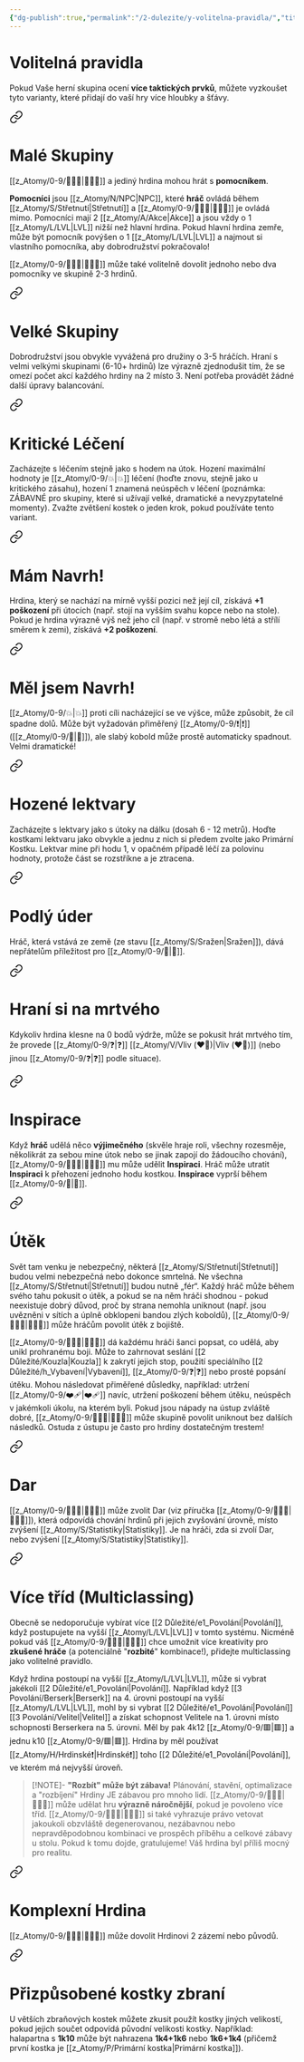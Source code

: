 ```yaml
---
{"dg-publish":true,"permalink":"/2-dulezite/y-volitelna-pravidla/","title":"Volitelná pravidla"}
---
```


# Volitelná pravidla
Pokud Vaše herní skupina ocení **více taktických prvků**, můžete vyzkoušet tyto varianty, které přidají do vaší hry více hloubky a šťávy.


<div class="transclusion internal-embed is-loaded"><a class="markdown-embed-link" href="/z-atomy/m/male-skupiny/" aria-label="Open link"><svg xmlns="http://www.w3.org/2000/svg" width="24" height="24" viewBox="0 0 24 24" fill="none" stroke="currentColor" stroke-width="2" stroke-linecap="round" stroke-linejoin="round" class="svg-icon lucide-link"><path d="M10 13a5 5 0 0 0 7.54.54l3-3a5 5 0 0 0-7.07-7.07l-1.72 1.71"></path><path d="M14 11a5 5 0 0 0-7.54-.54l-3 3a5 5 0 0 0 7.07 7.07l1.71-1.71"></path></svg></a><div class="markdown-embed">




# Malé Skupiny
[[z_Atomy/0-9/🧙🏼‍♂️\|🧙🏼‍♂️]] a jediný hrdina mohou hrát s **pomocníkem**.

**Pomocníci** jsou [[z_Atomy/N/NPC\|NPC]], které **hráč** ovládá během [[z_Atomy/S/Střetnutí\|Střetnutí]] a [[z_Atomy/0-9/🧙🏼‍♂️\|🧙🏼‍♂️]] je ovládá mimo. Pomocníci mají 2 [[z_Atomy/A/Akce\|Akce]] a jsou vždy o 1 [[z_Atomy/L/LVL\|LVL]] nižší než hlavní hrdina. Pokud hlavní hrdina zemře, může být pomocník povýšen o 1 [[z_Atomy/L/LVL\|LVL]] a najmout si vlastního pomocníka, aby dobrodružství pokračovalo!

[[z_Atomy/0-9/🧙🏼‍♂️\|🧙🏼‍♂️]] může také volitelně dovolit jednoho nebo dva pomocníky ve skupině 2-3 hrdinů.

</div></div>


<div class="transclusion internal-embed is-loaded"><a class="markdown-embed-link" href="/z-atomy/v/velke-skupiny/" aria-label="Open link"><svg xmlns="http://www.w3.org/2000/svg" width="24" height="24" viewBox="0 0 24 24" fill="none" stroke="currentColor" stroke-width="2" stroke-linecap="round" stroke-linejoin="round" class="svg-icon lucide-link"><path d="M10 13a5 5 0 0 0 7.54.54l3-3a5 5 0 0 0-7.07-7.07l-1.72 1.71"></path><path d="M14 11a5 5 0 0 0-7.54-.54l-3 3a5 5 0 0 0 7.07 7.07l1.71-1.71"></path></svg></a><div class="markdown-embed">




# Velké Skupiny  
Dobrodružství jsou obvykle vyvážená pro družiny o 3-5 hráčích. Hraní s velmi velkými skupinami (6-10+ hrdinů) lze výrazně zjednodušit tím, že se omezí počet akcí každého hrdiny na 2 místo 3. Není potřeba provádět žádné další úpravy balancování.

</div></div>


<div class="transclusion internal-embed is-loaded"><a class="markdown-embed-link" href="/z-atomy/k/kriticke-leceni/" aria-label="Open link"><svg xmlns="http://www.w3.org/2000/svg" width="24" height="24" viewBox="0 0 24 24" fill="none" stroke="currentColor" stroke-width="2" stroke-linecap="round" stroke-linejoin="round" class="svg-icon lucide-link"><path d="M10 13a5 5 0 0 0 7.54.54l3-3a5 5 0 0 0-7.07-7.07l-1.72 1.71"></path><path d="M14 11a5 5 0 0 0-7.54-.54l-3 3a5 5 0 0 0 7.07 7.07l1.71-1.71"></path></svg></a><div class="markdown-embed">




# Kritické Léčení  
Zacházejte s léčením stejně jako s hodem na útok. Hození maximální hodnoty je [[z_Atomy/0-9/💥\|💥]] léčení (hoďte znovu, stejně jako u kritického zásahu), hození 1 znamená neúspěch v léčení (poznámka: ZÁBAVNÉ pro skupiny, které si užívají velké, dramatické a nevyzpytatelné momenty). Zvažte zvětšení kostek o jeden krok, pokud používáte tento variant.

</div></div>


<div class="transclusion internal-embed is-loaded"><a class="markdown-embed-link" href="/z-atomy/m/mam-navrh/" aria-label="Open link"><svg xmlns="http://www.w3.org/2000/svg" width="24" height="24" viewBox="0 0 24 24" fill="none" stroke="currentColor" stroke-width="2" stroke-linecap="round" stroke-linejoin="round" class="svg-icon lucide-link"><path d="M10 13a5 5 0 0 0 7.54.54l3-3a5 5 0 0 0-7.07-7.07l-1.72 1.71"></path><path d="M14 11a5 5 0 0 0-7.54-.54l-3 3a5 5 0 0 0 7.07 7.07l1.71-1.71"></path></svg></a><div class="markdown-embed">




# Mám Navrh!  
Hrdina, který se nachází na mírně vyšší pozici než její cíl, získává **+1 poškození** při útocích (např. stojí na vyšším svahu kopce nebo na stole). Pokud je hrdina výrazně výš než jeho cíl (např. v stromě nebo létá a střílí směrem k zemi), získává **+2 poškození**.

</div></div>


<div class="transclusion internal-embed is-loaded"><a class="markdown-embed-link" href="/z-atomy/m/mel-jsem-navrh/" aria-label="Open link"><svg xmlns="http://www.w3.org/2000/svg" width="24" height="24" viewBox="0 0 24 24" fill="none" stroke="currentColor" stroke-width="2" stroke-linecap="round" stroke-linejoin="round" class="svg-icon lucide-link"><path d="M10 13a5 5 0 0 0 7.54.54l3-3a5 5 0 0 0-7.07-7.07l-1.72 1.71"></path><path d="M14 11a5 5 0 0 0-7.54-.54l-3 3a5 5 0 0 0 7.07 7.07l1.71-1.71"></path></svg></a><div class="markdown-embed">




# Měl jsem Navrh!
[[z_Atomy/0-9/💥\|💥]] proti cíli nacházející se ve výšce, může způsobit, že cíl spadne dolů. Může být vyžadován přiměřený [[z_Atomy/0-9/❗\|❗]] ([[z_Atomy/0-9/💪\|💪]]), ale slabý kobold může prostě automaticky spadnout. Velmi dramatické!

</div></div>


<div class="transclusion internal-embed is-loaded"><a class="markdown-embed-link" href="/z-atomy/h/hozene-lektvary/" aria-label="Open link"><svg xmlns="http://www.w3.org/2000/svg" width="24" height="24" viewBox="0 0 24 24" fill="none" stroke="currentColor" stroke-width="2" stroke-linecap="round" stroke-linejoin="round" class="svg-icon lucide-link"><path d="M10 13a5 5 0 0 0 7.54.54l3-3a5 5 0 0 0-7.07-7.07l-1.72 1.71"></path><path d="M14 11a5 5 0 0 0-7.54-.54l-3 3a5 5 0 0 0 7.07 7.07l1.71-1.71"></path></svg></a><div class="markdown-embed">




# Hozené lektvary  
Zacházejte s lektvary jako s útoky na dálku (dosah 6 - 12 metrů). Hoďte kostkami lektvaru jako obvykle a jednu z nich si předem zvolte jako Primární Kostku. Lektvar mine při hodu 1, v opačném případě léčí za polovinu hodnoty, protože část se rozstříkne a je ztracena.

</div></div>


<div class="transclusion internal-embed is-loaded"><a class="markdown-embed-link" href="/z-atomy/p/podly-uder/" aria-label="Open link"><svg xmlns="http://www.w3.org/2000/svg" width="24" height="24" viewBox="0 0 24 24" fill="none" stroke="currentColor" stroke-width="2" stroke-linecap="round" stroke-linejoin="round" class="svg-icon lucide-link"><path d="M10 13a5 5 0 0 0 7.54.54l3-3a5 5 0 0 0-7.07-7.07l-1.72 1.71"></path><path d="M14 11a5 5 0 0 0-7.54-.54l-3 3a5 5 0 0 0 7.07 7.07l1.71-1.71"></path></svg></a><div class="markdown-embed">




# Podlý úder  
Hráč, která vstává ze země (ze stavu [[z_Atomy/S/Sražen\|Sražen]]), dává nepřátelům příležitost pro [[z_Atomy/0-9/🛑\|🛑]].

</div></div>


<div class="transclusion internal-embed is-loaded"><a class="markdown-embed-link" href="/z-atomy/h/hrani-si-na-mrtveho/" aria-label="Open link"><svg xmlns="http://www.w3.org/2000/svg" width="24" height="24" viewBox="0 0 24 24" fill="none" stroke="currentColor" stroke-width="2" stroke-linecap="round" stroke-linejoin="round" class="svg-icon lucide-link"><path d="M10 13a5 5 0 0 0 7.54.54l3-3a5 5 0 0 0-7.07-7.07l-1.72 1.71"></path><path d="M14 11a5 5 0 0 0-7.54-.54l-3 3a5 5 0 0 0 7.07 7.07l1.71-1.71"></path></svg></a><div class="markdown-embed">




# Hraní si na mrtvého  
Kdykoliv hrdina klesne na 0 bodů výdrže, může se pokusit hrát mrtvého tím, že provede [[z_Atomy/0-9/❓\|❓]] [[z_Atomy/V/Vliv (❤️‍🔥)\|Vliv (❤️‍🔥)]] (nebo jinou [[z_Atomy/0-9/❓\|❓]] podle situace).

</div></div>


<div class="transclusion internal-embed is-loaded"><a class="markdown-embed-link" href="/z-atomy/i/inspirace/" aria-label="Open link"><svg xmlns="http://www.w3.org/2000/svg" width="24" height="24" viewBox="0 0 24 24" fill="none" stroke="currentColor" stroke-width="2" stroke-linecap="round" stroke-linejoin="round" class="svg-icon lucide-link"><path d="M10 13a5 5 0 0 0 7.54.54l3-3a5 5 0 0 0-7.07-7.07l-1.72 1.71"></path><path d="M14 11a5 5 0 0 0-7.54-.54l-3 3a5 5 0 0 0 7.07 7.07l1.71-1.71"></path></svg></a><div class="markdown-embed">




# Inspirace  
Když **hráč** udělá něco **výjimečného** (skvěle hraje roli, všechny rozesměje, několikrát za sebou mine útok nebo se jinak zapojí do žádoucího chování), [[z_Atomy/0-9/🧙🏼‍♂️\|🧙🏼‍♂️]] mu může udělit **Inspiraci**. Hráč může utratit **Inspiraci** k přehození jednoho hodu kostkou. **Inspirace** vyprší během [[z_Atomy/0-9/🔋\|🔋]].

</div></div>


<div class="transclusion internal-embed is-loaded"><a class="markdown-embed-link" href="/z-atomy/u/utek/" aria-label="Open link"><svg xmlns="http://www.w3.org/2000/svg" width="24" height="24" viewBox="0 0 24 24" fill="none" stroke="currentColor" stroke-width="2" stroke-linecap="round" stroke-linejoin="round" class="svg-icon lucide-link"><path d="M10 13a5 5 0 0 0 7.54.54l3-3a5 5 0 0 0-7.07-7.07l-1.72 1.71"></path><path d="M14 11a5 5 0 0 0-7.54-.54l-3 3a5 5 0 0 0 7.07 7.07l1.71-1.71"></path></svg></a><div class="markdown-embed">




# Útěk  
Svět tam venku je nebezpečný, některá [[z_Atomy/S/Střetnutí\|Střetnutí]] budou velmi nebezpečná nebo dokonce smrtelná. Ne všechna [[z_Atomy/S/Střetnutí\|Střetnutí]] budou nutně „fér“. Každý hráč může během svého tahu pokusit o útěk, a pokud se na něm hráči shodnou - pokud neexistuje dobrý důvod, proč by strana nemohla uniknout (např. jsou uvězněni v sítích a úplně obklopeni bandou zlých koboldů), [[z_Atomy/0-9/🧙🏼‍♂️\|🧙🏼‍♂️]] může hráčům povolit útěk z bojiště.

[[z_Atomy/0-9/🧙🏼‍♂️\|🧙🏼‍♂️]] dá každému hráči šanci popsat, co udělá, aby unikl prohranému boji. Může to zahrnovat seslání [[2 Důležité/Kouzla\|Kouzla]] k zakrytí jejich stop, použití speciálního [[2 Důležité/h_Vybavení\|Vybavení]], [[z_Atomy/0-9/❓\|❓]] nebo prosté popsání útěku. Mohou následovat přiměřené důsledky, například: utržení [[z_Atomy/0-9/❤️‍🩹\|❤️‍🩹]] navíc, utržení poškození během útěku, neúspěch v jakémkoli úkolu, na kterém byli. Pokud jsou nápady na ústup zvláště dobré, [[z_Atomy/0-9/🧙🏼‍♂️\|🧙🏼‍♂️]] může skupině povolit uniknout bez dalších následků. Ostuda z ústupu je často pro hrdiny dostatečným trestem!

</div></div>


<div class="transclusion internal-embed is-loaded"><a class="markdown-embed-link" href="/z-atomy/d/dar/" aria-label="Open link"><svg xmlns="http://www.w3.org/2000/svg" width="24" height="24" viewBox="0 0 24 24" fill="none" stroke="currentColor" stroke-width="2" stroke-linecap="round" stroke-linejoin="round" class="svg-icon lucide-link"><path d="M10 13a5 5 0 0 0 7.54.54l3-3a5 5 0 0 0-7.07-7.07l-1.72 1.71"></path><path d="M14 11a5 5 0 0 0-7.54-.54l-3 3a5 5 0 0 0 7.07 7.07l1.71-1.71"></path></svg></a><div class="markdown-embed">




# Dar
[[z_Atomy/0-9/🧙🏼‍♂️\|🧙🏼‍♂️]] může zvolit Dar (viz příručka [[z_Atomy/0-9/🧙🏼‍♂️\|🧙🏼‍♂️]]), která odpovídá chování hrdinů při jejich zvyšování úrovně, místo zvýšení [[z_Atomy/S/Statistiky\|Statistiky]]. Je na hráči, zda si zvolí Dar, nebo zvýšení [[z_Atomy/S/Statistiky\|Statistiky]].

</div></div>


<div class="transclusion internal-embed is-loaded"><a class="markdown-embed-link" href="/z-atomy/v/vice-trid-multiclassing/" aria-label="Open link"><svg xmlns="http://www.w3.org/2000/svg" width="24" height="24" viewBox="0 0 24 24" fill="none" stroke="currentColor" stroke-width="2" stroke-linecap="round" stroke-linejoin="round" class="svg-icon lucide-link"><path d="M10 13a5 5 0 0 0 7.54.54l3-3a5 5 0 0 0-7.07-7.07l-1.72 1.71"></path><path d="M14 11a5 5 0 0 0-7.54-.54l-3 3a5 5 0 0 0 7.07 7.07l1.71-1.71"></path></svg></a><div class="markdown-embed">




# Více tříd (Multiclassing)
Obecně se nedoporučuje vybírat více [[2 Důležité/e1_Povolání\|Povolání]], když postupujete na vyšší [[z_Atomy/L/LVL\|LVL]] v tomto systému. Nicméně pokud váš [[z_Atomy/0-9/🧙🏼‍♂️\|🧙🏼‍♂️]] chce umožnit více kreativity pro **zkušené hráče** (a potenciálně "**rozbité**" kombinace!), přidejte multiclassing jako volitelné pravidlo.

Když hrdina postoupí na vyšší [[z_Atomy/L/LVL\|LVL]], může si vybrat jakékoli [[2 Důležité/e1_Povolání\|Povolání]]. Například když [[3 Povolání/Berserk\|Berserk]] na 4. úrovni postoupí na vyšší [[z_Atomy/L/LVL\|LVL]], mohl by si vybrat [[2 Důležité/e1_Povolání\|Povolání]] [[3 Povolání/Velitel\|Velitel]] a získat schopnost Velitele na 1. úrovni místo schopnosti Berserkera na 5. úrovni. Měl by pak 4k12 [[z_Atomy/0-9/🟥\|🟥]] a jednu k10 [[z_Atomy/0-9/🟥\|🟥]]. Hrdina by měl používat [[z_Atomy/H/Hrdinské❗\|Hrdinské❗]] toho [[2 Důležité/e1_Povolání\|Povolání]], ve kterém má nejvyšší úroveň.

>[!NOTE]- **"Rozbít" může být zábava!** 
>Plánování, stavění, optimalizace a "rozbíjení" Hrdiny JE zábavou pro mnoho lidí. [[z_Atomy/0-9/🧙🏼‍♂️\|🧙🏼‍♂️]] může udělat hru **výrazně náročnější**, pokud je povoleno více tříd. [[z_Atomy/0-9/🧙🏼‍♂️\|🧙🏼‍♂️]] si také vyhrazuje právo vetovat jakoukoli obzvláště degenerovanou, nezábavnou nebo nepravděpodobnou kombinaci ve prospěch příběhu a celkové zábavy u stolu. Pokud k tomu dojde, gratulujeme! Váš hrdina byl příliš mocný pro realitu.

</div></div>


<div class="transclusion internal-embed is-loaded"><a class="markdown-embed-link" href="/z-atomy/k/komplexni-hrdina/" aria-label="Open link"><svg xmlns="http://www.w3.org/2000/svg" width="24" height="24" viewBox="0 0 24 24" fill="none" stroke="currentColor" stroke-width="2" stroke-linecap="round" stroke-linejoin="round" class="svg-icon lucide-link"><path d="M10 13a5 5 0 0 0 7.54.54l3-3a5 5 0 0 0-7.07-7.07l-1.72 1.71"></path><path d="M14 11a5 5 0 0 0-7.54-.54l-3 3a5 5 0 0 0 7.07 7.07l1.71-1.71"></path></svg></a><div class="markdown-embed">




# Komplexní Hrdina
[[z_Atomy/0-9/🧙🏼‍♂️\|🧙🏼‍♂️]] může dovolit Hrdinovi 2 zázemí nebo původů.

</div></div>


<div class="transclusion internal-embed is-loaded"><a class="markdown-embed-link" href="/z-atomy/p/prizpusobene-kostky-zbrani/" aria-label="Open link"><svg xmlns="http://www.w3.org/2000/svg" width="24" height="24" viewBox="0 0 24 24" fill="none" stroke="currentColor" stroke-width="2" stroke-linecap="round" stroke-linejoin="round" class="svg-icon lucide-link"><path d="M10 13a5 5 0 0 0 7.54.54l3-3a5 5 0 0 0-7.07-7.07l-1.72 1.71"></path><path d="M14 11a5 5 0 0 0-7.54-.54l-3 3a5 5 0 0 0 7.07 7.07l1.71-1.71"></path></svg></a><div class="markdown-embed">




# Přizpůsobené kostky zbraní
U větších zbraňových kostek můžete zkusit použít kostky jiných velikostí, pokud jejich součet odpovídá původní velikosti kostky. Například: halapartna s **1k10** může být nahrazena **1k4+1k6** nebo **1k6+1k4** (přičemž první kostka je [[z_Atomy/P/Primární kostka\|Primární kostka]]).

</div></div>
